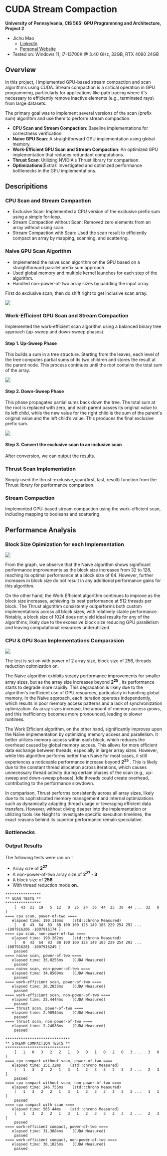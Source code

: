 CUDA Stream Compaction
======================

**University of Pennsylvania, CIS 565: GPU Programming and Architecture, Project 2**

* Jichu Mao
  * [LinkedIn](https://www.linkedin.com/in/jichu-mao-a3a980226/)
  *  [Personal Website](https://jichu.art/)
* Tested on: Windows 11,  i7-13700K @ 3.40 GHz, 32GB, RTX 4090 24GB

## Overview
In this project, I implemented GPU-based stream compaction and scan algorithms using CUDA.
Stream compaction is a critical operation in GPU programming, particularly for applications like path tracing where it's necessary to efficiently remove inactive elements (e.g., terminated rays) from large datasets.

The primary goal was to implement several versions of the scan (prefix sum) algorithm and use them to perform stream compaction:

 * **CPU Scan and Stream Compaction**: Baseline implementations for correctness verification.
 * **Naive GPU Scan**: A straightforward GPU implementation using global memory.
 * **Work-Efficient GPU Scan and Stream Compaction**: An optimized GPU implementation that reduces redundant computations.
 * **Thrust Scan**: Utilizing NVIDIA's Thrust library for comparison.
 * **Optimizations**(Extra): Investigated and optimized performance bottlenecks in the GPU implementations.


## Descripitions 

### CPU Scan and Stream Compaction
 * Exclusive Scan: Implemented a CPU version of the exclusive prefix sum using a simple for-loop.
 * Stream Compaction without Scan: Removed zero elements from an array without using scan.
 * Stream Compaction with Scan: Used the scan result to efficiently compact an array by mapping, scanning, and scattering.

### Naive GPU Scan Algorithm
 * Implemented the naive scan algorithm on the GPU based on a straightforward parallel prefix sum approach.
 * Used global memory and multiple kernel launches for each step of the algorithm.
 * Handled non-power-of-two array sizes by padding the input array.

First do exclusive scan, then do shift right to get inclusive scan array.

![](img/naive.jpeg)

### Work-Efficient GPU Scan and Stream Compaction

Implemented the work-efficient scan algorithm using a balanced binary tree approach (up-sweep and down-sweep phases).

   
#### Step 1. Up-Sweep Phase
This builds a sum in a tree structure.
Starting from the leaves, each level of the tree computes partial sums of its two children and stores the result at the parent node. 
This process continues until the root contains the total sum of the array.

![](img/workeff1.jpeg)

#### Step 2. Down-Sweep Phase
This phase propagates partial sums back down the tree.
The total sum at the root is replaced with zero, and each parent passes its original value to its left child,
while the new value for the right child is the sum of the parent's original value and the left child’s value. This produces the final exclusive prefix sum.

![](img/workeff2.jpeg)

#### Step 3. Convert the exclusive scan to an inclusive scan
After conversion, we can output the results.

### Thrust Scan Implementation
Simply used the thrust::exclusive_scan(first, last, result) function from the Thrust library for performance comparison.

### Stream Compaction
Implemented GPU-based stream compaction using the work-efficient scan, including mapping to booleans and scattering.

## Performance Analysis
### Block Size Opimization for each Implementation
![](img/compare2.png)

From the graph, we observe that the Naïve algorithm shows significant performance improvements as the block size increases from 32 to 128, reaching its optimal performance at a block size of 64. However, further increases in block size do not result in any additional performance gains for this algorithm.

On the other hand, the Work Efficient algorithm continues to improve as the block size increases, achieving its best performance at 512 threads per block. The Thrust algorithm consistently outperforms both custom implementations across all block sizes, with relatively stable performance. Notably, a block size of 1024 does not yield ideal results for any of the algorithms, likely due to the excessive block size reducing GPU parallelism and leaving computational resources underutilized.

### CPU & GPU Scan Implementations Comparasion

![](img/compare1.png)

The test is set on with power of 2 array size, block size of 256, threads reduction opitmization on. 

The Naïve algorithm exhibits steady performance improvements for smaller array sizes, but as the array size increases beyond 
**2<sup>25</sup>**
 , its performance starts to degrade more rapidly. This degradation is likely due to the algorithm's inefficient use of GPU resources, particularly in handling global memory. In the Naïve approach, each iteration operates independently, which results in poor memory access patterns and a lack of synchronization optimization. As array sizes increase, the amount of memory access grows, and this inefficiency becomes more pronounced, leading to slower runtimes.

The Work Efficient algorithm, on the other hand, significantly improves upon the Naïve implementation by optimizing memory access and parallelism. It better utilizes memory access within each block, which reduces the overhead caused by global memory access. This allows for more efficient data exchange between threads, especially in larger array sizes. However, while this algorithm performs better than Naïve for most cases, it still experiences a noticeable performance increase beyond 
**2<sup>25</sup>**
 . This is likely due to the constant thread allocation across iterations, which causes unnecessary thread activity during certain phases of the scan (e.g., up-sweep and down-sweep phases). Idle threads could create overhead, contributing to the performance slowdown.

In comparison, Thrust performs consistently across all array sizes, likely due to its sophisticated memory management and internal optimizations such as dynamically adapting thread usage or leveraging efficient data transfers. However, without diving deeper into the implementation or utilizing tools like Nsight to investigate specific execution timelines, the exact reasons behind its superior performance remain speculative.

### Bottlenecks

### Output Results
The following tests were ran on：
* Array size of **2<sup>27</sup>**
* A non-power-of-two array size of **2<sup>27</sup> - 3**
* A block size of **256**
* With thread reduction mode **on**.

```
****************
** SCAN TESTS **
****************
    [  43  21  19   5  12   0  25  24  36  44  25  38  44 ...  32   0 ]
==== cpu scan, power-of-two ====
   elapsed time: 190.116ms    (std::chrono Measured)
    [   0  43  64  83  88 100 100 125 149 185 229 254 292 ... -1007916206 -1007916174 ]
==== cpu scan, non-power-of-two ====
   elapsed time: 190.262ms    (std::chrono Measured)
    [   0  43  64  83  88 100 100 125 149 185 229 254 292 ... -1007916281 -1007916249 ]
    passed
==== naive scan, power-of-two ====
   elapsed time: 35.0255ms    (CUDA Measured)
    passed
==== naive scan, non-power-of-two ====
   elapsed time: 34.8509ms    (CUDA Measured)
    passed
==== work-efficient scan, power-of-two ====
   elapsed time: 26.2033ms    (CUDA Measured)
    passed
==== work-efficient scan, non-power-of-two ====
   elapsed time: 25.4444ms    (CUDA Measured)
    passed
==== thrust scan, power-of-two ====
   elapsed time: 2.90944ms    (CUDA Measured)
    passed
==== thrust scan, non-power-of-two ====
   elapsed time: 2.24038ms    (CUDA Measured)
    passed

*****************************
** STREAM COMPACTION TESTS **
*****************************
    [   1   0   3   2   2   1   3   0   1   0   2   0   3 ...   3   0 ]
==== cpu compact without scan, power-of-two ====
   elapsed time: 251.32ms    (std::chrono Measured)
    [   1   3   2   2   1   3   1   2   3   3   2   3   2 ...   2   3 ]
    passed
==== cpu compact without scan, non-power-of-two ====
   elapsed time: 246.755ms    (std::chrono Measured)
    [   1   3   2   2   1   3   1   2   3   3   2   3   2 ...   1   1 ]
    passed
==== cpu compact with scan ====
   elapsed time: 565.44ms    (std::chrono Measured)
    [   1   3   2   2   1   3   1   2   3   3   2   3   2 ...   2   3 ]
    passed
==== work-efficient compact, power-of-two ====
   elapsed time: 31.3884ms    (CUDA Measured)
    passed
==== work-efficient compact, non-power-of-two ====
   elapsed time: 30.1025ms    (CUDA Measured)
    passed
```
